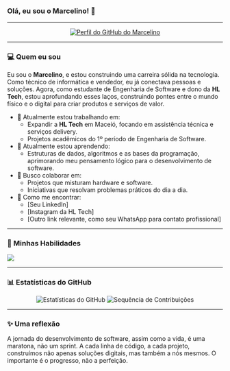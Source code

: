 ### Olá, eu sou o Marcelino! 👋

---

<p align="center">
  <a href="https://github.com/marcelinomoralis" target="_blank">
    <img src="https://komarev.com/ghpvc/?username=marcelinomoralis&style=flat-square&color=blue" alt="Perfil do GitHub do Marcelino"/>
  </a>
</p>

---

### 💻 Quem eu sou

Eu sou o **Marcelino**, e estou construindo uma carreira sólida na tecnologia. Como técnico de informática e vendedor, eu já conectava pessoas e soluções. Agora, como estudante de Engenharia de Software e dono da **HL Tech**, estou aprofundando esses laços, construindo pontes entre o mundo físico e o digital para criar produtos e serviços de valor.

* 🔭 Atualmente estou trabalhando em:
    * Expandir a **HL Tech** em Maceió, focando em assistência técnica e serviços delivery.
    * Projetos acadêmicos do 1º período de Engenharia de Software.
* 🌱 Atualmente estou aprendendo:
    * Estruturas de dados, algoritmos e as bases da programação, aprimorando meu pensamento lógico para o desenvolvimento de software.
* 🤝 Busco colaborar em:
    * Projetos que misturam hardware e software.
    * Iniciativas que resolvam problemas práticos do dia a dia.
* 💬 Como me encontrar:
    * [Seu LinkedIn]
    * [Instagram da HL Tech]
    * [Outro link relevante, como seu WhatsApp para contato profissional]

---

### 🚀 Minhas Habilidades

<p align="left">
  <a href="https://skillicons.dev">
    <img src="https://skillicons.dev/icons?i=html,css,js,py,git,github" />
  </a>
</p>

---

### 📊 Estatísticas do GitHub

<p align="center">
  <img src="https://github-readme-stats.vercel.app/api?username=marcelinomoralis&show_icons=true&theme=dracula" alt="Estatísticas do GitHub" />
  <img src="https://github-readme-streak-stats.herokuapp.com/?user=marcelinomoralis&theme=dracula" alt="Sequência de Contribuições" />
</p>

---

### ✨ Uma reflexão

A jornada do desenvolvimento de software, assim como a vida, é uma maratona, não um sprint. A cada linha de código, a cada projeto, construímos não apenas soluções digitais, mas também a nós mesmos. O importante é o progresso, não a perfeição.
